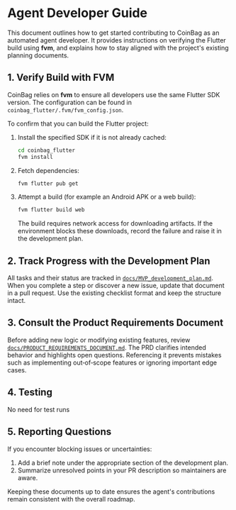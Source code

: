 # Agent Developer Guide

This document outlines how to get started contributing to CoinBag as an automated agent developer. It provides instructions on verifying the Flutter build using **fvm**, and explains how to stay aligned with the project's existing planning documents.

## 1. Verify Build with FVM

CoinBag relies on **fvm** to ensure all developers use the same Flutter SDK version. The configuration can be found in `coinbag_flutter/.fvm/fvm_config.json`.

To confirm that you can build the Flutter project:

1. Install the specified SDK if it is not already cached:
   ```bash
   cd coinbag_flutter
   fvm install
   ```
2. Fetch dependencies:
   ```bash
   fvm flutter pub get
   ```
3. Attempt a build (for example an Android APK or a web build):
   ```bash
   fvm flutter build web
   ```
   The build requires network access for downloading artifacts. If the environment blocks these downloads, record the failure and raise it in the development plan.

## 2. Track Progress with the Development Plan

All tasks and their status are tracked in [`docs/MVP_development_plan.md`](MVP_development_plan.md). When you complete a step or discover a new issue, update that document in a pull request. Use the existing checklist format and keep the structure intact.

## 3. Consult the Product Requirements Document

Before adding new logic or modifying existing features, review [`docs/PRODUCT_REQUIREMENTS_DOCUMENT.md`](PRODUCT_REQUIREMENTS_DOCUMENT.md). The PRD clarifies intended behavior and highlights open questions. Referencing it prevents mistakes such as implementing out‑of‑scope features or ignoring important edge cases.

## 4. Testing

No need for test runs

## 5. Reporting Questions

If you encounter blocking issues or uncertainties:

1. Add a brief note under the appropriate section of the development plan.
2. Summarize unresolved points in your PR description so maintainers are aware.

Keeping these documents up to date ensures the agent's contributions remain consistent with the overall roadmap.
